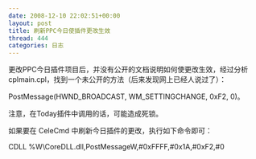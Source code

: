 ```yaml
---
date: 2008-12-10 22:02:51+00:00
layout: post
title: 刷新PPC今日使插件更改生效
thread: 444
categories: 日志
---
```


更改PPC今日插件项目后，并没有公开的文档说明如何使更改生效，经过分析 cplmain.cpl，找到一个未公开的方法（后来发现网上已经人说过了）：  
  
PostMessage(HWND_BROADCAST, WM_SETTINGCHANGE, 0xF2, 0)。  
  
注意，在Today插件中调用的话，可能造成死锁。  
  
如果要在 CeleCmd 中刷新今日插件的更改，执行如下命令即可：  
  
CDLL %W\CoreDLL.dll,PostMessageW,#0xFFFF,#0x1A,#0xF2,#0
